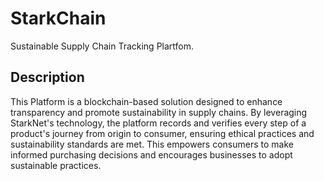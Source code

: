 # StarkChain

Sustainable Supply Chain Tracking Plartfom.

## Description

This Platform is a blockchain-based solution designed to enhance transparency and promote sustainability in supply chains. By leveraging StarkNet's technology, the platform records and verifies every step of a product's journey from origin to consumer, ensuring ethical practices and sustainability standards are met. This empowers consumers to make informed purchasing decisions and encourages businesses to adopt sustainable practices.
